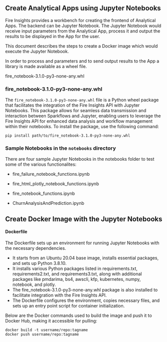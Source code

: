 ## Create Analytical Apps using Jupyter Notebooks

Fire Insights provides a workbench for creating the frontend of Analytical Apps. The backend can be Jupyter Notebook. The Jupyter Notebook would receive input parameters from the Analytical App, process it and output the results to be displayed in the App for the user.

This document describes the steps to create a Docker image which would execute the Jupyter Notebook.

In order to process and parameters and to send output results to the App a library is made available as a wheel file.

fire_notebook-3.1.0-py3-none-any.whl

### fire_notebook-3.1.0-py3-none-any.whl

The `fire_notebook-3.1.0-py3-none-any.whl` file is a Python wheel package that facilitates the integration of the Fire Insights API with Jupyter Notebooks. This package allows for seamless data transmission and interaction between Sparkflows and Jupyter, enabling users to leverage the Fire Insights API for enhanced data analysis and workflow management within their notebooks. To install the package, use the following command:

```
pip install path/to/fire_notebook-3.1.0-py3-none-any.whl
```

### Sample Notebooks in the `notebooks` directory

There are four sample Jupyter Notebooks in the notebooks folder to test some of the various functionalites:

* fire_failure_notebook_functions.ipynb
* fire_html_plotly_notebook_functions.ipynb
* fire_notebook_functions.ipynb

* ChurnAnalysisAndPrediction.ipynb


## Create Docker Image with the Jupyter Notebooks

#### Dockerfile

The Dockerfile sets up an environment for running Jupyter Notebooks with the necessary dependencies. 

* It starts from an Ubuntu 20.04 base image, installs essential packages, and sets up Python 3.8.10.
* It installs various Python packages listed in requirements.txt, requirements2.txt, and requirements3.txt, along with additional packages like pmdarima, bs4, awscli, kfp, kubernetes, numpy, notebook, and plotly.
* The fire_notebook-3.1.0-py3-none-any.whl package is also installed to facilitate integration with the Fire Insights API.
* The Dockerfile configures the environment, copies necessary files, and sets up an entry point script for container initialization.

Below are the Docker commands used to build the image and push it to Docker Hub, making it accessible for pulling:

```
docker build -t username/repo:tagname
docker push username/repo:tagname
```
